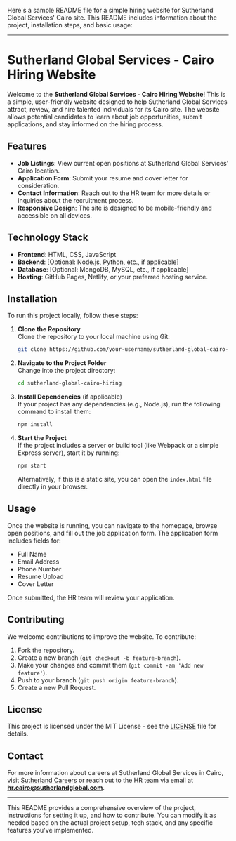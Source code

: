 Here's a sample README file for a simple hiring website for Sutherland Global Services' Cairo site. This README includes information about the project, installation steps, and basic usage:

---

# Sutherland Global Services - Cairo Hiring Website

Welcome to the **Sutherland Global Services - Cairo Hiring Website**! This is a simple, user-friendly website designed to help Sutherland Global Services attract, review, and hire talented individuals for its Cairo site. The website allows potential candidates to learn about job opportunities, submit applications, and stay informed on the hiring process.

## Features

- **Job Listings**: View current open positions at Sutherland Global Services' Cairo location.
- **Application Form**: Submit your resume and cover letter for consideration.
- **Contact Information**: Reach out to the HR team for more details or inquiries about the recruitment process.
- **Responsive Design**: The site is designed to be mobile-friendly and accessible on all devices.

## Technology Stack

- **Frontend**: HTML, CSS, JavaScript
- **Backend**: [Optional: Node.js, Python, etc., if applicable]
- **Database**: [Optional: MongoDB, MySQL, etc., if applicable]
- **Hosting**: GitHub Pages, Netlify, or your preferred hosting service.

## Installation

To run this project locally, follow these steps:

1. **Clone the Repository**  
   Clone the repository to your local machine using Git:
   ```bash
   git clone https://github.com/your-username/sutherland-global-cairo-hiring.git
   ```

2. **Navigate to the Project Folder**  
   Change into the project directory:
   ```bash
   cd sutherland-global-cairo-hiring
   ```

3. **Install Dependencies** (if applicable)  
   If your project has any dependencies (e.g., Node.js), run the following command to install them:
   ```bash
   npm install
   ```

4. **Start the Project**  
   If the project includes a server or build tool (like Webpack or a simple Express server), start it by running:
   ```bash
   npm start
   ```
   Alternatively, if this is a static site, you can open the `index.html` file directly in your browser.

## Usage

Once the website is running, you can navigate to the homepage, browse open positions, and fill out the job application form. The application form includes fields for:

- Full Name
- Email Address
- Phone Number
- Resume Upload
- Cover Letter

Once submitted, the HR team will review your application.

## Contributing

We welcome contributions to improve the website. To contribute:

1. Fork the repository.
2. Create a new branch (`git checkout -b feature-branch`).
3. Make your changes and commit them (`git commit -am 'Add new feature'`).
4. Push to your branch (`git push origin feature-branch`).
5. Create a new Pull Request.

## License

This project is licensed under the MIT License - see the [LICENSE](LICENSE) file for details.

## Contact

For more information about careers at Sutherland Global Services in Cairo, visit [Sutherland Careers](https://www.sutherlandglobal.com/careers) or reach out to the HR team via email at **hr.cairo@sutherlandglobal.com**.

---

This README provides a comprehensive overview of the project, instructions for setting it up, and how to contribute. You can modify it as needed based on the actual project setup, tech stack, and any specific features you've implemented.
